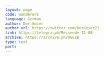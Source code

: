 ```yaml
---
layout: page
code: wanderers
language: German
author: Der Geier
author_url: https://twitter.com/DerGeier21
link: https://telegra.ph/Reisende-11-08
archive: https://archive.ph/AGLsB
type: text
part: 
---
```


